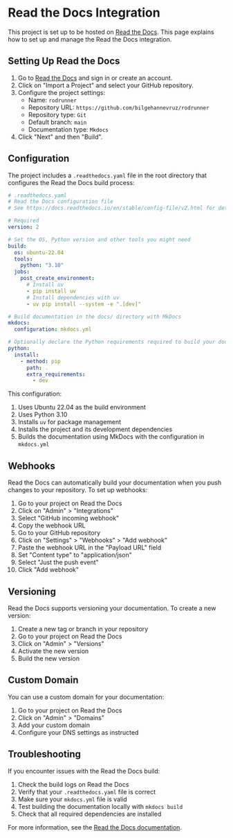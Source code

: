 # Read the Docs Integration

This project is set up to be hosted on [Read the Docs](https://readthedocs.org/). This page explains how to set up and manage the Read the Docs integration.

## Setting Up Read the Docs

1. Go to [Read the Docs](https://readthedocs.org/) and sign in or create an account.
2. Click on "Import a Project" and select your GitHub repository.
3. Configure the project settings:
   - Name: `rodrunner`
   - Repository URL: `https://github.com/bilgehannevruz/rodrunner`
   - Repository type: `Git`
   - Default branch: `main`
   - Documentation type: `Mkdocs`
4. Click "Next" and then "Build".

## Configuration

The project includes a `.readthedocs.yaml` file in the root directory that configures the Read the Docs build process:

```yaml
# .readthedocs.yaml
# Read the Docs configuration file
# See https://docs.readthedocs.io/en/stable/config-file/v2.html for details

# Required
version: 2

# Set the OS, Python version and other tools you might need
build:
  os: ubuntu-22.04
  tools:
    python: "3.10"
  jobs:
    post_create_environment:
      # Install uv
      - pip install uv
      # Install dependencies with uv
      - uv pip install --system -e ".[dev]"

# Build documentation in the docs/ directory with MkDocs
mkdocs:
  configuration: mkdocs.yml

# Optionally declare the Python requirements required to build your docs
python:
  install:
    - method: pip
      path: .
      extra_requirements:
        - dev
```

This configuration:

1. Uses Ubuntu 22.04 as the build environment
2. Uses Python 3.10
3. Installs `uv` for package management
4. Installs the project and its development dependencies
5. Builds the documentation using MkDocs with the configuration in `mkdocs.yml`

## Webhooks

Read the Docs can automatically build your documentation when you push changes to your repository. To set up webhooks:

1. Go to your project on Read the Docs
2. Click on "Admin" > "Integrations"
3. Select "GitHub incoming webhook"
4. Copy the webhook URL
5. Go to your GitHub repository
6. Click on "Settings" > "Webhooks" > "Add webhook"
7. Paste the webhook URL in the "Payload URL" field
8. Set "Content type" to "application/json"
9. Select "Just the push event"
10. Click "Add webhook"

## Versioning

Read the Docs supports versioning your documentation. To create a new version:

1. Create a new tag or branch in your repository
2. Go to your project on Read the Docs
3. Click on "Admin" > "Versions"
4. Activate the new version
5. Build the new version

## Custom Domain

You can use a custom domain for your documentation:

1. Go to your project on Read the Docs
2. Click on "Admin" > "Domains"
3. Add your custom domain
4. Configure your DNS settings as instructed

## Troubleshooting

If you encounter issues with the Read the Docs build:

1. Check the build logs on Read the Docs
2. Verify that your `.readthedocs.yaml` file is correct
3. Make sure your `mkdocs.yml` file is valid
4. Test building the documentation locally with `mkdocs build`
5. Check that all required dependencies are installed

For more information, see the [Read the Docs documentation](https://docs.readthedocs.io/).
